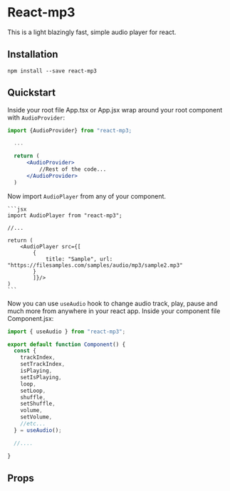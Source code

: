 # React-mp3

<!-- <img src="./docs/Logo.jpg" alt="Svelte mp3 Logo" /> -->

This is a light blazingly fast, simple audio player for react.

## Installation

    npm install --save react-mp3

## Quickstart

Inside your root file App.tsx or App.jsx wrap around your root component with `AudioProvider`:

```jsx
import {AudioProvider} from "react-mp3;

  ...

  return (
      <AudioProvider>
          //Rest of the code...
      </AudioProvider>
  )
```

Now import `AudioPlayer` from any of your component.

    ```jsx
    import AudioPlayer from "react-mp3";

    //...

    return (
        <AudioPlayer src={[
            {
                title: "Sample", url: "https://filesamples.com/samples/audio/mp3/sample2.mp3"
            }
            ]}/>
    )
    ```

Now you can use `useAudio` hook to change audio track, play, pause and much more from anywhere in your react app.
Inside your component file Component.jsx:

```jsx
import { useAudio } from "react-mp3";

export default function Component() {
  const {
    trackIndex,
    setTrackIndex,
    isPlaying,
    setIsPlaying,
    loop,
    setLoop,
    shuffle,
    setShuffle,
    volume,
    setVolume,
    //etc...
  } = useAudio();

  //....

}
```
## Props

